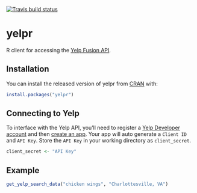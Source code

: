 
<!-- README.md is generated from README.Rmd. Please edit that file -->

[![Travis build
status](https://travis-ci.org/SamanthaToet/yelpr.svg?branch=master)](https://travis-ci.org/SamanthaToet/yelpr)

# yelpr

R client for accessing the [Yelp Fusion
API](https://www.yelp.com/developers/documentation/v3).

## Installation

You can install the released version of yelpr from
[CRAN](https://CRAN.R-project.org) with:

``` r
install.packages("yelpr")
```

## Connecting to Yelp

To interface with the Yelp API, you’ll need to register a [Yelp
Developer account](https://www.yelp.com/developers) and then [create an
app](https://www.yelp.com/developers/v3/manage_app). Your app will auto
generate a `Client ID` and `API Key`. Store the `API Key` in your
working directory as `client_secret`.

``` r
client_secret <- "API Key"
```

## Example

``` r
get_yelp_search_data("chicken wings", "Charlottesville, VA")
```
